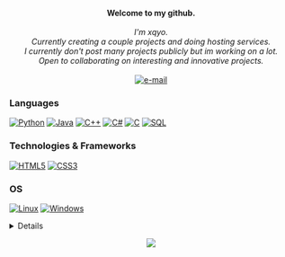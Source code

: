 <p align="center">
    <b>Welcome to my github.</b><br><br>
    <i>
        I'm xqyo.<br>
        Currently creating a couple projects and doing hosting services.<br>
        I currently don't post many projects publicly but im working on a lot.<br>
        Open to collaborating on interesting and innovative projects.<br>
    </i><br>
    <a href="http://xqyo.rf.gd/">
        <img src="https://img.shields.io/badge/Email-blue?style=flat-square&logo=gmail&logoColor=white" alt="e-mail">
    </a>
</p>

### Languages
[![Python](https://img.shields.io/badge/python-black?style=for-the-badge&logo=python)](https://github.com/xqyo)
[![Java](https://img.shields.io/badge/java-black?style=for-the-badge&logo=openjdk)](https://github.com/xqyo)
[![C++](https://img.shields.io/badge/c++-black?style=for-the-badge&logo=cplusplus)](https://github.com/xqyo)
[![C#](https://img.shields.io/badge/csharp-black?style=for-the-badge&logo=csharp)](https://github.com/xqyo)
[![C](https://img.shields.io/badge/c-black?style=for-the-badge&logo=c)](https://github.com/xqyo)
[![SQL](https://img.shields.io/badge/sql-black?style=for-the-badge&logo=mysql)](https://github.com/xqyo)

### Technologies & Frameworks
[![HTML5](https://img.shields.io/badge/html5-black?style=for-the-badge&logo=html5)](https://github.com/xqyo)
[![CSS3](https://img.shields.io/badge/css3-black?style=for-the-badge&logo=css3)](https://github.com/xqyo)

### OS
[![Linux](https://img.shields.io/badge/linux-black?style=for-the-badge&logo=Linux)](https://github.com/xqyo)
[![Windows](https://img.shields.io/badge/Windows-black?style=for-the-badge&logo=Windows)](https://github.com/xqyo)

<details>
<p align="center">
  <a href="https://github.com/xqyo">
    <img src="http://github-profile-summary-cards.vercel.app/api/cards/profile-details?username=xqyo&theme=transparent" />
  </a>
  <a href="https://github.com/xqyo">
    <img src="https://github-readme-streak-stats.herokuapp.com/?user=xqyo&hide_border=true&card_width=338&theme=transparent" />
  </a>
  <a href="https://github.com/xqyo">
    <img src="http://github-profile-summary-cards.vercel.app/api/cards/stats?username=xqyo&theme=transparent" />
  </a>
</p>
</details>

<p align="center">
  <a href="https://github.com/xqyo">
    <img src="https://komarev.com/ghpvc/?username=xqyo&color=blue&style=flat)" />
  </a>
</p>
